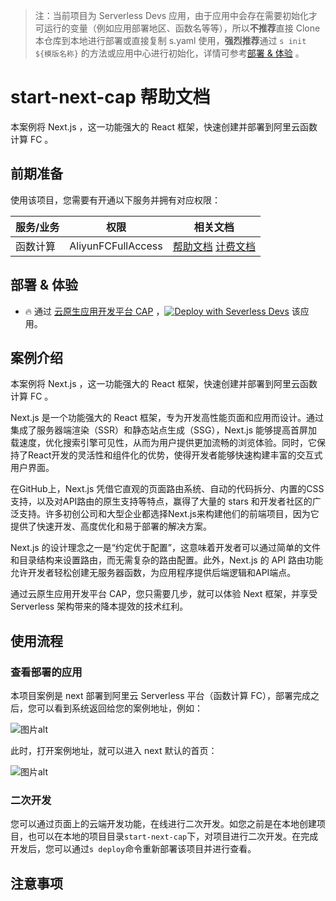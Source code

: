 
> 注：当前项目为 Serverless Devs 应用，由于应用中会存在需要初始化才可运行的变量（例如应用部署地区、函数名等等），所以**不推荐**直接 Clone 本仓库到本地进行部署或直接复制 s.yaml 使用，**强烈推荐**通过 `s init ${模版名称}` 的方法或应用中心进行初始化，详情可参考[部署 & 体验](#部署--体验) 。

# start-next-cap 帮助文档

<description>

本案例将 Next.js ，这一功能强大的 React 框架，快速创建并部署到阿里云函数计算 FC 。

</description>


## 前期准备

使用该项目，您需要有开通以下服务并拥有对应权限：

<service>



| 服务/业务 |  权限  | 相关文档 |
| --- |  --- | --- |
| 函数计算 |  AliyunFCFullAccess | [帮助文档](https://help.aliyun.com/product/2508973.html) [计费文档](https://help.aliyun.com/document_detail/2512928.html) |

</service>

<remark>



</remark>

<disclaimers>



</disclaimers>

## 部署 & 体验

<appcenter>
   
- :fire: 通过 [云原生应用开发平台 CAP](https://devs.console.aliyun.com/applications/create?template=start-next-cap) ，[![Deploy with Severless Devs](https://img.alicdn.com/imgextra/i1/O1CN01w5RFbX1v45s8TIXPz_!!6000000006118-55-tps-95-28.svg)](https://devs.console.aliyun.com/applications/create?template=start-next-cap) 该应用。
   
</appcenter>
<deploy>
    
   
</deploy>

## 案例介绍

<appdetail id="flushContent">

本案例将 Next.js ，这一功能强大的 React 框架，快速创建并部署到阿里云函数计算 FC 。

Next.js 是一个功能强大的 React 框架，专为开发高性能页面和应用而设计。通过集成了服务器端渲染（SSR）和静态站点生成（SSG），Next.js 能够提高首屏加载速度，优化搜索引擎可见性，从而为用户提供更加流畅的浏览体验。同时，它保持了React开发的灵活性和组件化的优势，使得开发者能够快速构建丰富的交互式用户界面。

在GitHub上，Next.js 凭借它直观的页面路由系统、自动的代码拆分、内置的CSS支持，以及对API路由的原生支持等特点，赢得了大量的 stars 和开发者社区的广泛支持。许多初创公司和大型企业都选择Next.js来构建他们的前端项目，因为它提供了快速开发、高度优化和易于部署的解决方案。

Next.js 的设计理念之一是“约定优于配置”，这意味着开发者可以通过简单的文件和目录结构来设置路由，而无需复杂的路由配置。此外，Next.js 的 API 路由功能允许开发者轻松创建无服务器函数，为应用程序提供后端逻辑和API端点。

通过云原生应用开发平台 CAP，您只需要几步，就可以体验 Next 框架，并享受 Serverless 架构带来的降本提效的技术红利。

</appdetail>

## 使用流程

<usedetail id="flushContent">

### 查看部署的应用
本项目案例是 next 部署到阿里云 Serverless 平台（函数计算 FC），部署完成之后，您可以看到系统返回给您的案例地址，例如：

![图片alt](https://img.alicdn.com/imgextra/i1/O1CN01PdwCpN1T71M7dKBdl_!!6000000002334-0-tps-1124-328.jpg)

此时，打开案例地址，就可以进入 next 默认的首页：

![图片alt](https://img.alicdn.com/imgextra/i1/O1CN01PYytWv1Duud5spdd5_!!6000000000277-0-tps-2552-1422.jpg)

### 二次开发
您可以通过页面上的云端开发功能，在线进行二次开发。如您之前是在本地创建项目，也可以在本地的项目目录`start-next-cap`下，对项目进行二次开发。在完成开发后，您可以通过`s deploy`命令重新部署该项目并进行查看。

</usedetail>

## 注意事项

<matters id="flushContent">
</matters>
